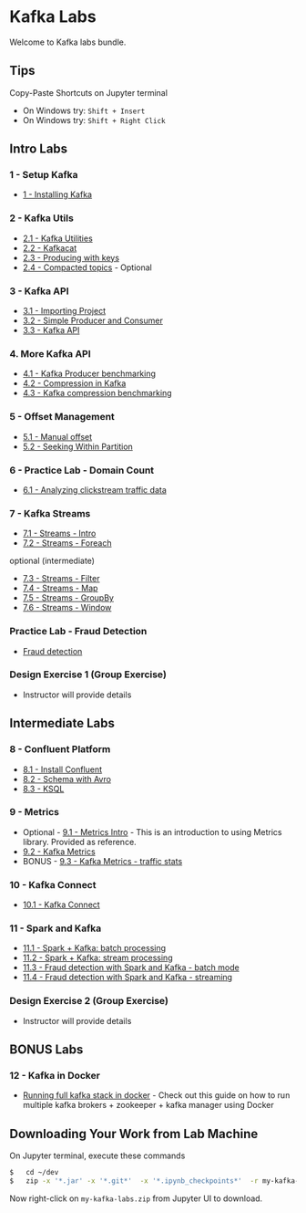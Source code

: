 <link rel='stylesheet' href='assets/css/main.css'/>

# Kafka Labs

Welcome to Kafka labs bundle.

## Tips

Copy-Paste Shortcuts on Jupyter terminal  

* On Windows try: `Shift + Insert`  
* On Windows try: `Shift + Right Click`

## Intro Labs

### 1 - Setup Kafka

* [1 - Installing Kafka](labs/01-installing-kafka.md)

### 2 - Kafka Utils

* [2.1 - Kafka Utilities](labs/02.1-kafka-utils.md)
* [2.2 - Kafkacat](labs/02.2-kafkacat.md)
* [2.3 - Producing with keys](labs/02.3-keys-partitions.md)
* [2.4 - Compacted topics](labs/02.4-log-compaction.md) - Optional

### 3 - Kafka API

* [3.1 - Importing Project](labs/03.1-import-project.md)
* [3.2 - Simple Producer and Consumer](labs/03.2-kafka-api.md)
* [3.3 - Kafka API](labs/03.3-kafka-api.md)

### 4. More Kafka API

* [4.1 - Kafka Producer benchmarking](labs/04.1-producer-benchmark.md)
* [4.2 - Compression in Kafka](labs/04.2-compression.md)
* [4.3 - Kafka compression benchmarking](labs/04.3-producer-compress.md)

### 5 - Offset Management

* [5.1 - Manual offset](labs/05.1-manual-offset.md)
* [5.2 - Seeking Within Partition](labs/05.2-seek.md)

### 6 - Practice Lab - Domain Count

* [6.1 - Analyzing clickstream traffic data](labs/06-domain-count.md)

### 7 - Kafka Streams

* [7.1 - Streams - Intro](labs/07.1-streaming-intro.md)
* [7.2 - Streams - Foreach](labs/07.2-streaming-foreach.md)

optional (intermediate)

* [7.3 - Streams - Filter](labs/07.3-streaming-filter.md)
* [7.4 - Streams - Map](labs/07.4-streaming-map.md)
* [7.5 - Streams - GroupBy](labs/07.5-streaming-groupby.md)
* [7.6 - Streams - Window](labs/07.6-streaming-window.md)

### Practice Lab - Fraud Detection

* [Fraud detection](labs/practice-1-fraud-detection.md)

### Design Exercise 1 (Group Exercise)

* Instructor will provide details

## Intermediate Labs

### 8 - Confluent Platform

* [8.1 - Install Confluent](labs/08.1-install-confluent.md)
* [8.2 - Schema with Avro](labs/08.2-avro-schema.md)
* [8.3 - KSQL](labs/08.3-ksql-intro.md)

### 9 -  Metrics

* Optional - [9.1 - Metrics Intro](labs/09.1-metrics-intro.md) - This is an introduction to using Metrics library.  Provided as reference.
* [9.2 - Kafka Metrics](labs/09.2-kafka-metrics.md)
* BONUS - [9.3 - Kafka Metrics - traffic stats](labs/09.3-traffic-metrics.md)

### 10 - Kafka Connect

* [10.1 - Kafka Connect](labs/10.1-kafka-connect.md)

### 11 - Spark and Kafka

* [11.1 - Spark + Kafka: batch processing](labs/11.1-spark-kafka-batch-processing.md)
* [11.2 - Spark + Kafka: stream processing](labs/11.2-spark-kafka-stream-processing.md)
* [11.3 - Fraud detection with Spark and Kafka - batch mode](labs/11.3-spark-kafka-fraud-detection-batch.md)
* [11.4 - Fraud detection with Spark and Kafka - streaming](labs/11.4-spark-kafka-fraud-detection-streaming.md)

### Design Exercise 2 (Group Exercise)

* Instructor will provide details

## BONUS Labs

### 12 - Kafka in Docker

* [Running full kafka stack in docker](https://github.com/elephantscale/kafka-in-docker) - Check out this guide on how to run multiple kafka brokers + zookeeper + kafka manager using Docker

## Downloading Your Work from Lab Machine

On Jupyter terminal, execute these commands

```bash
$   cd ~/dev
$   zip -x '*.jar' -x '*.git*'  -x '*.ipynb_checkpoints*'  -r my-kafka-labs.zip    kafka-labs
```

Now right-click on `my-kafka-labs.zip` from Jupyter UI to download.